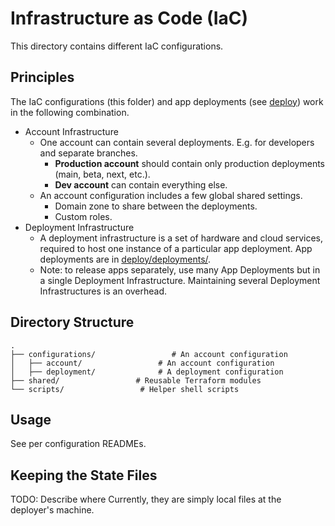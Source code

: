 # Infrastructure as Code (IaC)

This directory contains different IaC configurations.

## Principles

The IaC configurations (this folder) and app deployments (see [deploy](../deploy/README.md))
work in the following combination.

- Account Infrastructure
  - One account can contain several deployments. E.g. for developers and separate branches.
    - **Production account** should contain only production deployments (main, beta, next, etc.).
    - **Dev account** can contain everything else.
  - An account configuration includes a few global shared settings.
    - Domain zone to share between the deployments.
    - Custom roles.
- Deployment Infrastructure
  - A deployment infrastructure is a set of hardware and cloud services, required to host one instance of
    a particular app deployment. App deployments are in [deploy/deployments/](../deploy/deployments).
  - Note: to release apps separately, use many App Deployments but in a single Deployment Infrastructure.
    Maintaining several Deployment Infrastructures is an overhead.

## Directory Structure

```
.
├── configurations/                 # An account configuration
│   ├── account/                 # An account configuration
│   ├── deployment/              # A deployment configuration
├── shared/                 # Reusable Terraform modules
└── scripts/                 # Helper shell scripts
```

## Usage

See per configuration READMEs.

## Keeping the State Files

TODO: Describe where
Currently, they are simply local files at the deployer's machine.
